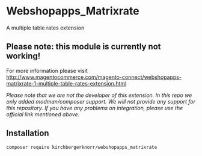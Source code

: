 # Webshopapps_Matrixrate
A multiple table rates extension

## Please note: this module is currently not working!

For more information please visit http://www.magentocommerce.com/magento-connect/webshopapps-matrixrate-1-multiple-table-rates-extension.html

*Please note that we are not the developer of this extension. In this repo we only added modman/composer support. We will not provide any support for this repository. If you have any problems on integration, please use the official link mentioned above.*

## Installation

`composer require kirchbergerknorr/webshopapps_matrixrate`
